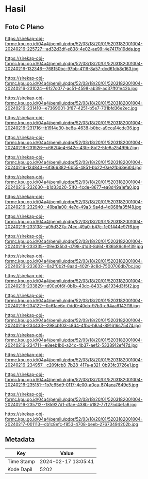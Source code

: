 # Hasil

## Foto C Plano

https://sirekap-obj-formc.kpu.go.id/04a4/pemilu/pdpr/52/03/18/20/01/5203182001004-20240216-225727--ad32d3df-e838-4e02-ae99-4e7417b19dda.jpg

https://sirekap-obj-formc.kpu.go.id/04a4/pemilu/pdpr/52/03/18/20/01/5203182001004-20240216-132346--768150bc-97bb-4116-8a57-dcd61db8c163.jpg

https://sirekap-obj-formc.kpu.go.id/04a4/pemilu/pdpr/52/03/18/20/01/5203182001004-20240216-231024--6127c077-ac51-4598-ab39-ac37ff01e42b.jpg

https://sirekap-obj-formc.kpu.go.id/04a4/pemilu/pdpr/52/03/18/20/01/5203182001004-20240216-231410--e7369001-3f87-4251-b5e7-701bfd36e2ec.jpg

https://sirekap-obj-formc.kpu.go.id/04a4/pemilu/pdpr/52/03/18/20/01/5203182001004-20240216-231716--b1914e30-be8a-4638-b0bc-a9cca14cde36.jpg

https://sirekap-obj-formc.kpu.go.id/04a4/pemilu/pdpr/52/03/18/20/01/5203182001004-20240216-231926--c662f4e4-642e-43fe-8bf2-5fe8a25499b7.jpg

https://sirekap-obj-formc.kpu.go.id/04a4/pemilu/pdpr/52/03/18/20/01/5203182001004-20240216-134843--6f366382-6b55-4851-bb22-0ae2fb63e604.jpg

https://sirekap-obj-formc.kpu.go.id/04a4/pemilu/pdpr/52/03/18/20/01/5203182001004-20240216-232630--b1d33d20-51f0-4cde-8677-ea8d49a1efa0.jpg

https://sirekap-obj-formc.kpu.go.id/04a4/pemilu/pdpr/52/03/18/20/01/5203182001004-20240216-232940--40ba1a00-4e7d-49a3-9a4d-4d068fa35f48.jpg

https://sirekap-obj-formc.kpu.go.id/04a4/pemilu/pdpr/52/03/18/20/01/5203182001004-20240216-233138--a05d327a-74cc-49a0-b47c-1e01444e97f6.jpg

https://sirekap-obj-formc.kpu.go.id/04a4/pemilu/pdpr/52/03/18/20/01/5203182001004-20240216-233335--09ed35b3-d798-41d3-8d64-836b86c9e139.jpg

https://sirekap-obj-formc.kpu.go.id/04a4/pemilu/pdpr/52/03/18/20/01/5203182001004-20240216-233602--0a2f0b2f-8aad-402f-9c8d-7500706db7bc.jpg

https://sirekap-obj-formc.kpu.go.id/04a4/pemilu/pdpr/52/03/18/20/01/5203182001004-20240216-233829--d90e0f6f-0b1b-43dc-8433-a81934d3f5f2.jpg

https://sirekap-obj-formc.kpu.go.id/04a4/pemilu/pdpr/52/03/18/20/01/5203182001004-20240216-234122--0c61ae6c-0dd0-40cb-97b3-c94aa6142f18.jpg

https://sirekap-obj-formc.kpu.go.id/04a4/pemilu/pdpr/52/03/18/20/01/5203182001004-20240216-234433--298cbf03-c8d4-4fbc-b8a4-891616c75474.jpg

https://sirekap-obj-formc.kpu.go.id/04a4/pemilu/pdpr/52/03/18/20/01/5203182001004-20240216-234711--e8eeb1b0-a24c-4b37-aef2-5338912ef47d.jpg

https://sirekap-obj-formc.kpu.go.id/04a4/pemilu/pdpr/52/03/18/20/01/5203182001004-20240216-234957--c209fcb8-7b28-417a-a321-0b93fc3726e1.jpg

https://sirekap-obj-formc.kpu.go.id/04a4/pemilu/pdpr/52/03/18/20/01/5203182001004-20240216-235151--1b7c65d9-0117-4e00-a0ca-874aca7649c5.jpg

https://sirekap-obj-formc.kpu.go.id/04a4/pemilu/pdpr/52/03/18/20/01/5203182001004-20240216-235712--185927d1-d1ae-438b-b182-77f275d4e1a6.jpg

https://sirekap-obj-formc.kpu.go.id/04a4/pemilu/pdpr/52/03/18/20/01/5203182001004-20240217-001113--cb1c8efc-f853-4708-beeb-27673494202b.jpg


## Metadata

| Key        | Value               |
| ---------- | ------------------- |
| Time Stamp | 2024-02-17 13:05:41 |
| Kode Dapil | 5202                |



